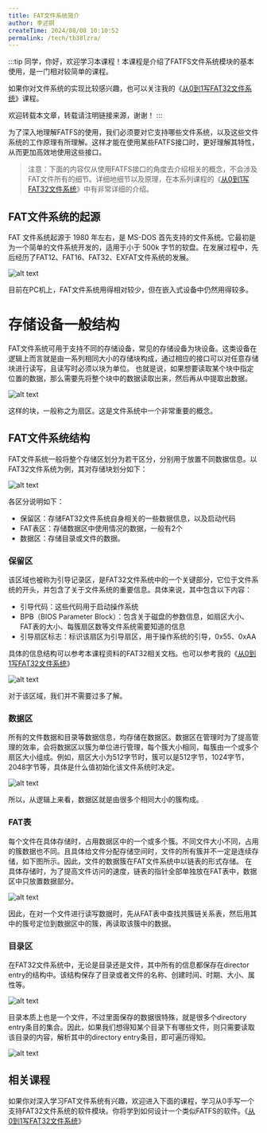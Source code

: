 ```yaml
---
title: FAT文件系统简介
author: 李述铜
createTime: 2024/08/08 10:10:52
permalink: /tech/tb38lzra/
---
```

:::tip
同学，你好，欢迎学习本课程！本课程是介绍了FATFS文件系统模块的基本使用，是一门相对较简单的课程。

如果你对文件系统的实现比较感兴趣，也可以关注我的《[从0到1写FAT32文件系统](https://wuptg.xetlk.com/s/VeHie)》课程。

欢迎转载本文章，转载请注明链接来源，谢谢！
:::

为了深入地理解FATFS的使用，我们必须要对它支持哪些文件系统，以及这些文件系统的工作原理有所理解。这样才能在使用某些FATFS接口时，更好理解其特性，从而更加高效地使用这些接口。

> 注意：下面的内容仅从使用FATFS接口的角度去介绍相关的概念，不会涉及FAT文件所有的细节。详细地细节以及原理，在本系列课程的《[从0到1写FAT32文件系统](https://wuptg.xetlk.com/s/VeHie)》中有非常详细的介绍。

## FAT文件系统的起源
FAT 文件系统起源于 1980 年左右，是 MS-DOS 首先支持的文件系统。它最初是为一个简单的文件系统开发的，适用于小于 500k 字节的软盘。在发展过程中，先后经历了FAT12、FAT16、FAT32、EXFAT文件系统的发展。

![alt text](../../../../../.vuepress/public/image/docs/notes/tech/fatfs/use/c1/fat/image.png)

目前在PC机上，FAT文件系统用得相对较少，但在嵌入式设备中仍然用得较多。
# 存储设备一般结构
FAT文件系统可用于支持不同的存储设备，常见的存储设备为块设备。这类设备在逻辑上而言就是由一系列相同大小的存储块构成，通过相应的接口可以对任意存储块进行读写，且读写时必须以块为单位。
也就是说，如果想要读取某个块中指定位置的数据，那么需要先将整个块中的数据读取出来，然后再从中提取出数据。

![alt text](../../../../../.vuepress/public/image/docs/notes/tech/fatfs/use/c1/fat/image-1.png)

这样的块，一般称之为扇区。这是文件系统中一个非常重要的概念。
## FAT文件系统结构
FAT文件系统一般将整个存储区划分为若干区分，分别用于放置不同数据信息。以FAT32文件系统为例，其对存储块划分如下：

![alt text](../../../../../.vuepress/public/image/docs/notes/tech/fatfs/use/c1/fat/image-2.png)

各区分说明如下：
- 保留区：存储FAT32文件系统自身相关的一些数据信息，以及启动代码
- FAT表区：存储数据区中使用情况的数据，一般有2个
- 数据区：存储目录或文件的数据。
### 保留区
该区域也被称为引导记录区，是FAT32文件系统中的一个关键部分，它位于文件系统的开头，并包含了关于文件系统的重要信息。具体来说，其中包含以下内容：

- 引导代码：这些代码用于启动操作系统
- BPB（BIOS Parameter Block）：包含关于磁盘的参数信息，如扇区大小、FAT表的大小、每簇扇区数等文件系统需要知道的信息
- 引导扇区标志：标识该扇区为引导扇区，用于操作系统的引导，0x55、0xAA

具体的信息结构可以参考本课程资料的FAT32相关文档。也可以参考我的《[从0到1写FAT32文件系统](https://wuptg.xetlk.com/s/VeHie)》

![alt text](../../../../../.vuepress/public/image/docs/notes/tech/fatfs/use/c1/fat/image-3.png)

对于该区域，我们并不需要过多了解。
### 数据区
所有的文件数据和目录等数据信息，均存储在数据区。数据区在管理时为了提高管理的效率，会将数据区以簇为单位进行管理，每个簇大小相同，每簇由一个或多个扇区大小组成。例如，扇区大小为512字节时，簇可以是512字节，1024字节，2048字节等，具体是什么值初始化该文件系统时决定。

![alt text](../../../../../.vuepress/public/image/docs/notes/tech/fatfs/use/c1/fat/image-4.png)

所以，从逻辑上来看，数据区就是由很多个相同大小的簇构成。
### FAT表
每个文件在具体存储时，占用数据区中的一个或多个簇。不同文件大小不同，占用的簇数据也不同。且具体给文件分配存储空间时，文件的所有簇并不一定是连续存储，如下图所示。因此，文件的数据簇在FAT文件系统中以链表的形式存储。
在具体存储时，为了提高文件访问的速度，链表的指针全部单独放在FAT表中，数据区中只放置数据部分。

![alt text](../../../../../.vuepress/public/image/docs/notes/tech/fatfs/use/c1/fat/image-5.png)

因此，在对一个文件进行读写数据时，先从FAT表中查找共簇链关系表，然后用其中的簇号定位到数据区中的簇，再读取该簇中的数据。
### 目录区
在FAT32文件系统中，无论是目录还是文件，其中所有的信息都保存在director entry的结构中。该结构保存了目录或者文件的名称、创建时间、时期、大小、属性等。

![alt text](../../../../../.vuepress/public/image/docs/notes/tech/fatfs/use/c1/fat/image-6.png)

目录本质上也是一个文件，不过里面保存的数据很特殊，就是很多个directory entry条目的集合。因此，如果我们想得知某个目录下有哪些文件，则只需要读取该目录的内容，解析其中的directory entry条目，即可遍历得知。

![alt text](../../../../../.vuepress/public/image/docs/notes/tech/fatfs/use/c1/fat/image-7.png)

## 相关课程
如果你对深入学习FAT文件系统有兴趣，欢迎进入下面的课程，学习从0手写一个支持FAT32文件系统的软件模块。你将学到如何设计一个类似FATFS的软件。《[从0到1写FAT32文件系统](https://wuptg.xetlk.com/s/VeHie)》


